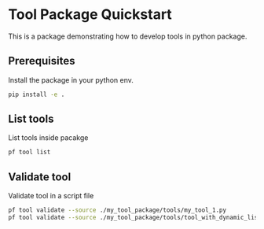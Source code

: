 # Tool Package Quickstart
This is a package demonstrating how to develop tools in python package.

## Prerequisites

Install the package in your python env.
```bash
pip install -e .
```

## List tools

List tools inside pacakge
```bash
pf tool list
```

## Validate tool

Validate tool in a script file
```bash
pf tool validate --source ./my_tool_package/tools/my_tool_1.py
pf tool validate --source ./my_tool_package/tools/tool_with_dynamic_list_input.py
```
